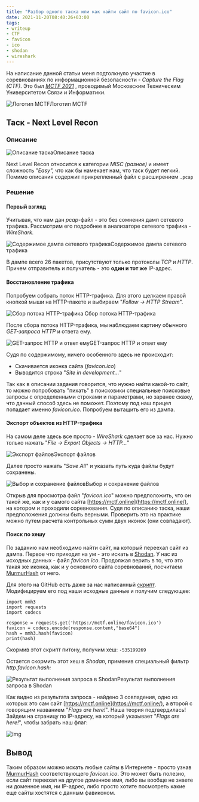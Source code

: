 ```yaml
---
title: "Разбор одного таска или как найти сайт по favicon.ico"
date: 2021-11-20T08:40:26+03:00
tags:
- writeup
- CTF
- favicon
- ico
- shodan
- wireshark
---
```


На написание данной статьи меня подтолкнуло участие в соревнованиях по информационной безопасности - *Capture the Flag (CTF)*. Это был [*MCTF 2021*](https://ctftime.org/event/1439) , проводимый Московским Техническим Университетом Связи и Информатики.

![Логотип MCTF](https://habrastorage.org/getpro/habr/upload_files/7cf/8a7/2f0/7cf8a72f0b2a6b36bd7e1956781aea38.jpeg)Логотип MCTF

## Таск - Next Level Recon

### Описание

![Описание таска](https://habrastorage.org/getpro/habr/upload_files/acb/93b/e63/acb93be63b320b28975135d386e18852.png)Описание таска

Next Level Recon относится к категории *MISC (разное)* и имеет сложность *"Easy",* что как бы намекает нам, что таск будет легкий. Помимо описания содержит прикрепленный файл с расширением `.pcap`

### Решение

#### Первый взгляд

Учитывая, что нам дан *pcap*-файл - это без сомнения дамп сетевого трафика. Рассмотрим его подробнее в анализаторе сетевого трафика - *WireShark.*

![Содержимое дампа сетевого трафика](https://habrastorage.org/getpro/habr/upload_files/ec2/479/1ab/ec24791abef3648c3109ce3681cf9a04.png)Содержимое дампа сетевого трафика

В дампе всего 26 пакетов, присутствуют только протоколы *TCP*  и *HTTP*. Причем отправитель и получатель - это **один и тот же** IP-адрес.

#### Восстановление трафика

Попробуем собрать поток HTTP-трафика. Для этого щелкаем правой кнопкой мыши на HTTP-пакете и выбираем "*Follow -> HTTP Stream*".

![ Сбор потока HTTP-трафика](https://habrastorage.org/getpro/habr/upload_files/695/4d6/c3f/6954d6c3f014529f28e6ab5497cfb25f.png) Сбор потока HTTP-трафика

После сбора потока HTTP-трафика, мы наблюдаем картину обычного *GET-запроса* *HTTP* и ответа ему.

![GET-запрос HTTP и ответ ему ](https://habrastorage.org/getpro/habr/upload_files/7c1/f27/354/7c1f27354d67a1fb510ef9a90f567e4d.png)GET-запрос HTTP и ответ ему 

Судя по содержимому, ничего особенного здесь не происходит:

- Скачивается иконка сайта (*favicon.ico*)
- Выводится строка "*Site in development...*"

Так как в описании задания говорится, что нужно найти какой-то сайт, то можно попробовать "пихать" в поисковики специальные поисковые запросы с определенными строками и параметрами, но заранее скажу, что данный способ здесь не поможет. Поэтому под наш прицел попадает именно *favicon.ico*. Попробуем вытащить его из дампа.

#### Экспорт объектов из HTTP-трафика

На самом деле здесь все просто - *WireShark* сделает все за нас. Нужно только нажать "*File -> Export Objects -> HTTP...*"

![Экспорт файлов](https://habrastorage.org/getpro/habr/upload_files/a3f/e5e/4d9/a3fe5e4d9a69c7e2117c0613e90b5e0d.png)Экспорт файлов

Далее просто нажать "*Save All*" и указать путь куда файлы будут сохранены.

![Выбор и сохранение файлов](https://habrastorage.org/getpro/habr/upload_files/d3d/f11/a63/d3df11a637ffcfa23e947dee0b6b0196.png)Выбор и сохранение файлов

Открыв для просмотра файл "*favicon.ico*" можно предположить, что он такой же, как и у самого сайта [https://mctf.online](https://mctf.online/), на котором и проходили соревнования. Судя по описанию таска, наши предположения должны быть верными. Проверить это на практике можно путем расчета контрольных сумм двух иконок (они совпадают).

#### Поиск по хешу

По заданию нам необходимо найти сайт, на который переехал сайт из дампа. Первое что приходит на ум -  это искать в  [Shodan](https://www.shodan.io/). У нас из исходных данных - файл *favicon.ico*. Продолжая верить в то, что это такая же иконка, как и у основного сайта соревнований, посчитаем [MurmurHash](https://en.wikipedia.org/wiki/MurmurHash) от него.

Для этого на GitHub есть даже за нас написанный [скрипт](https://gist.github.com/yehgdotnet/b9dfc618108d2f05845c4d8e28c5fc6a). Модифицируем его под наши исходные данные и получим следующее:

```
import mmh3
import requests
import codecs
 
response = requests.get('https://mctf.online/favicon.ico')
favicon = codecs.encode(response.content,"base64")
hash = mmh3.hash(favicon)
print(hash)
```

Скормив этот скрипт питону, получим хеш:  `-535199269`

Остается скормить этот хеш в *Shodan*, применив специальный фильтр *http.favicon.hash:*

![Результат выполнения запроса в Shodan](https://habrastorage.org/getpro/habr/upload_files/2a2/e08/884/2a2e08884290a34872a3617e9a7bc1f0.png)Результат выполнения запроса в Shodan

Как видно из результата запроса - найдено 3 совпадения, одно из которых это сам сайт [https://mctf.online](https://mctf.online/), а второй с говорящим названием "*Flags are here!*". Наша теория подтвердилась! Зайдем на страницу по IP-адресу, на который указывает "*Flags are here!*", чтобы забрать наш флаг:

![img](https://habrastorage.org/getpro/habr/upload_files/c11/5a8/a09/c115a8a09bfa7cee6b414457f1f0718d.png)

## Вывод

Таким образом можно искать любые сайты в Интернете - просто узнав [MurmurHash](https://en.wikipedia.org/wiki/MurmurHash) соответствующего *favicon.ico*. Это может быть полезно, если сайт переехал на другое доменное имя, либо вы вообще не знаете ни доменное имя, ни IP-адрес, либо просто хотите посмотреть какие еще сайты хостятся с данным фавиконом.